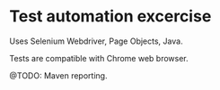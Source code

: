 # Test automation excercise

Uses Selenium Webdriver, Page Objects, Java.

Tests are compatible with Chrome web browser.

@TODO: Maven reporting.
